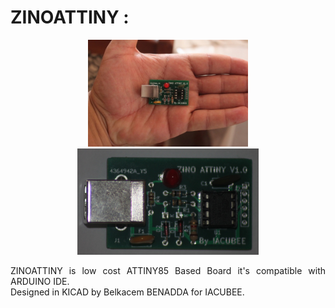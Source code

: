 # ZINOATTINY : 
<p align="center">
  <img src="sans85.jpg" width="256" >
  <img src="with85.jpg" width="290" >
</p>
<p align="justify">
ZINOATTINY is low cost ATTINY85 Based Board it's compatible with ARDUINO IDE. 
<BR>Designed in KICAD by Belkacem BENADDA for IACUBEE.</p>
